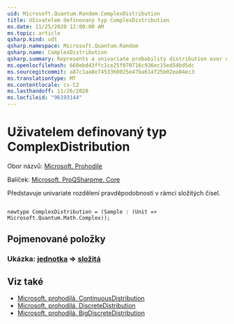 ```yaml
---
uid: Microsoft.Quantum.Random.ComplexDistribution
title: Uživatelem definovaný typ ComplexDistribution
ms.date: 11/25/2020 12:00:00 AM
ms.topic: article
qsharp.kind: udt
qsharp.namespace: Microsoft.Quantum.Random
qsharp.name: ComplexDistribution
qsharp.summary: Represents a univariate probability distribution over complex numbers.
ms.openlocfilehash: 660ebd43ffc1ce25f070716c936ec15ed54bd5dc
ms.sourcegitcommit: a87c1aa8e7453360025e47ba614f25b02ea84ec3
ms.translationtype: MT
ms.contentlocale: cs-CZ
ms.lasthandoff: 11/26/2020
ms.locfileid: "96193144"
---
```

# <a name="complexdistribution-user-defined-type"></a>Uživatelem definovaný typ ComplexDistribution

Obor názvů: [Microsoft. Prohodile](xref:Microsoft.Quantum.Random)

Balíček: [Microsoft. ProQSharpme. Core](https://nuget.org/packages/Microsoft.Quantum.QSharp.Core)


Představuje univariate rozdělení pravděpodobnosti v rámci složitých čísel.

```qsharp

newtype ComplexDistribution = (Sample : (Unit => Microsoft.Quantum.Math.Complex));
```



## <a name="named-items"></a>Pojmenované položky

### <a name="sample--unit--complex"></a>Ukázka: [jednotka](xref:microsoft.quantum.lang-ref.unit) => [složitá](xref:Microsoft.Quantum.Math.Complex) 



## <a name="see-also"></a>Viz také

- [Microsoft. prohodilá. ContinuousDistribution](xref:Microsoft.Quantum.Random.ContinuousDistribution)
- [Microsoft. prohodilá. DiscreteDistribution](xref:Microsoft.Quantum.Random.DiscreteDistribution)
- [Microsoft. prohodilá. BigDiscreteDistribution](xref:Microsoft.Quantum.Random.BigDiscreteDistribution)